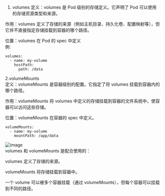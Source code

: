 1. volumes
定义：volumes 是 Pod 级别的存储定义。它声明了 Pod 可以使用的存储资源类型和来源。

作用：volumes 定义了存储的来源（例如主机目录、持久化卷、配置映射等），但它并不直接指定存储挂载到容器的哪个路径。  

位置：volumes 在 Pod 的 spec 中定义    
例:    
```
volumes:
  - name: my-volume
    hostPath:
      path: /data
```
2.volumeMounts  
定义：volumeMounts 是容器级别的配置。它指定了将 volumes 挂载到容器内的哪个路径。  

作用：volumeMounts 将 volumes 中定义的存储挂载到容器的文件系统中，使容器可以访问这些存储。  

位置：volumeMounts 在容器的 spec 中定义。  
```
volumeMounts:
  - name: my-volume
    mountPath: /app/data
```
![image](https://github.com/user-attachments/assets/94b82bde-cb92-4f61-80a0-42738a51955d)  
volumes 和 volumeMounts 是配合使用的：  
 
volumes 定义了存储的来源。  

volumeMounts 将存储挂载到容器中。  

一个 volume 可以被多个容器挂载（通过 volumeMounts），但每个容器可以挂载到不同的路径。
